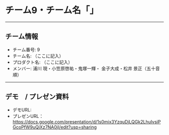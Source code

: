 # チーム9・チーム名「」

---

## チーム情報
- チーム番号: 9
- チーム名: （ここに記入）
- プロダクト名: （ここに記入）
- メンバー: 浦川 現・小笠原啓祐・鬼塚一輝・ 金子大成・松井 景正（五十音順）

---

## デモ　/ プレゼン資料
- デモURL: 
- プレゼンURL：https://docs.google.com/presentation/d/1s0mix3YzquDjLQGk2LhuIvsiPGcoPfW9uQiXz7NA0jI/edit?usp=sharing
